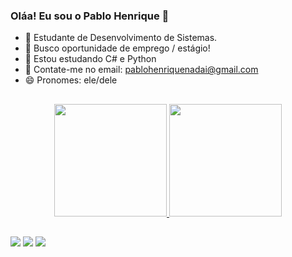 ### Oláa! Eu sou o Pablo Henrique 👋
- 🔭 Estudante de Desenvolvimento de Sistemas.
- 🍳 Busco oportunidade de emprego / estágio!
- 🌱 Estou estudando C# e Python
- 💬 Contate-me no email: pablohenriquenadai@gmail.com
- 😄 Pronomes: ele/dele

##

<div align="center">
  <a href="https://github.com/PabloH01">
  <img height="180em" src="https://github-readme-stats.vercel.app/api?username=PabloH01&show_icons=true&theme=dark&include_all_commits=true&count_private=true"/>
  <img height="180em" src="https://github-readme-stats.vercel.app/api/top-langs/?username=PabloH01&layout=compact&langs_count=7&theme=dark"/>
</div>

##
  
<div>
  <a href = "mailto:pablohenriquenadai@gmail.com"><img src="https://img.shields.io/badge/-Gmail-%23333?style=for-the-badge&logo=gmail&logoColor=white" target="_blank"></a>
  <a href="https://www.facebook.com/pablohenrique.nadai/" target="_blank"><img src="https://img.shields.io/badge/-LinkedIn-%230077B5?style=for-the-badge&logo=linkedin&logoColor=white" target="_blank"></a> 
  <a href="" target="_blank"><img src="https://img.shields.io/badge/Facebook-1877F2?style=for-the-badge&logo=facebook&logoColor=white" target="_blank"></a>
</div>
